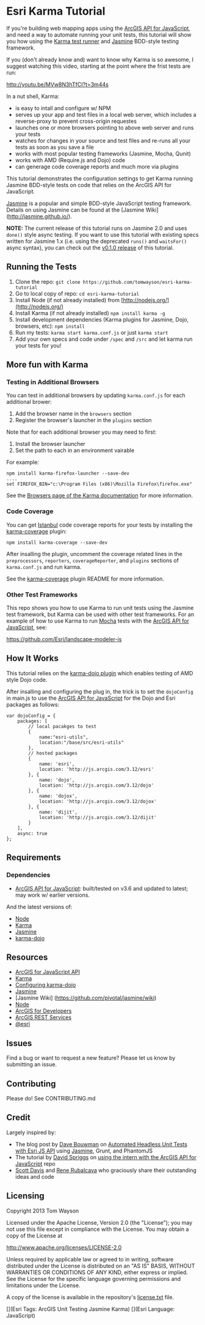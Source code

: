 # Esri Karma Tutorial

If you're building web mapping apps using the [ArcGIS API for JavaScript](https://developers.arcgis.com/en/javascript/), and need a way to automate running your unit tests, this tutorial will show you how using the [Karma test runner](http://karma-runner.github.io/) and [Jasmine](http://pivotal.github.io/jasmine/) BDD-style testing framework.

<!-- TODO: add link to gh-pages
[View it live]()
 -->
<!-- TODO: add app screenshot -->
<!--![App]()-->

If you (don't already know and) want to know why Karma is so awesome, I suggest watching this video, starting at the point where the frist tests are run:

http://youtu.be/MVw8N3hTfCI?t=3m44s

In a nut shell, Karma:
* is easy to intall and configure w/ NPM
* serves up your app and test files in a local web server, which includes a reverse-proxy to prevent cross-origin requestes
* launches one or more browsers pointing to above web server and runs your tests
* watches for changes in your source and test files and re-runs all your tests as soon as you save a file
* works with most popular testing frameworks (Jasmine, Mocha, Qunit)
* works with AMD (Require.js and Dojo) code
* can generage code coverage reports and much more via plugins

This tutorial demonstrates the configuration settings to get Karma running Jasmine BDD-style tests on code that relies on the ArcGIS API for JavaScript.

[Jasmine](https://github.com/pivotal/jasmine) is a popular and simple BDD-style JavaScript testing framework. Details on using Jasmine can be found at the [Jasmine Wiki]
(http://jasmine.github.io/).

**NOTE:** The current release of this tutorial runs on Jasmine 2.0 and uses  `done()` style async testing. If you want to use this tutorial with existing specs written for Jasmine 1.x (i.e. using the deprecated `runs()` and `waitsFor()` async syntax), you can check out the [v0.1.0 release](https://github.com/tomwayson/esri-karma-tutorial/releases/tag/v0.1.0) of this tutorial.


## Running the Tests

1. Clone the repo: `git clone https://github.com/tomwayson/esri-karma-tutorial`
2. Go to local copy of repo: `cd esri-karma-tutorial`
3. Install Node (if not already installed) from [http://nodejs.org/](http://nodejs.org/)
4. Install Karma (if not already installed) `npm install karma -g`
5. Install development dependencies (Karma plugins for Jasmine, Dojo, browsers, etc): `npm install`
6. Run my tests: `karma start karma.conf.js` or just `karma start`
7. Add your own specs and code under `/spec` and `/src` and let karma run your tests for you!

## More fun with Karma

### Testing in Additional Browsers

You can test in additional browsers by updating `karma.conf.js` for each additional brower:

1. Add the browser name in the `browsers` section
2. Register the browser's launcher in the `plugins` section

Note that for each additional browser you may need to first:

1. Install the browser launcher
2. Set the path to each in an environment vairable

For example:
```
npm install karma-firefox-launcher --save-dev
....
set FIREFOX_BIN="c:\Program Files (x86)\Mozilla Firefox\firefox.exe"
```

See the [Browsers page of the Karma documentation](http://karma-runner.github.io/0.10/config/browsers.html) for more information.

### Code Coverage

You can get [Istanbul](https://github.com/yahoo/istanbul) code coverage reports for your tests by installing the [karma-coverage](https://github.com/karma-runner/karma-coverage) plugin:

```
npm install karma-coverage --save-dev
```

After insalling the plugin, uncomment the coverage related lines in the `preprocessors`, `reporters`, `coverageReporter`, and `plugins` sections of `karma.conf.js` and run karma.

See the [karma-coverage](https://github.com/karma-runner/karma-coverage) plugin README for more information.

### Other Test Frameworks

This repo shows you how to use Karma to run unit tests using the Jasmine test framework, but Karma can be used with other test frameworks. For an example of how to use Karma to run [Mocha](http://visionmedia.github.io/mocha/) tests with the [ArcGIS API for JavaScript](http://js.arcgis.com), see:

https://github.com/Esri/landscape-modeler-js

## How It Works

This tutorial relies on the [karma-dojo plugin](https://github.com/karma-runner/karma-dojo) which enables testing of AMD style Dojo code.

After insalling and configuring the plug in, the trick is to set the `dojoConfig` in main.js to use the [ArcGIS API for JavaScript](http://js.arcgis.com) for the Dojo and Esri packages as follows:

```
var dojoConfig = {
    packages: [
        // local pacakges to test
        {
            name:"esri-utils",
            location:"/base/src/esri-utils"
        },
        // hosted packages
        {
            name: 'esri',
            location: 'http://js.arcgis.com/3.12/esri'
        }, {
            name: 'dojo',
            location: 'http://js.arcgis.com/3.12/dojo'
        }, {
            name: 'dojox',
            location: 'http://js.arcgis.com/3.12/dojox'
        }, {
            name: 'dijit',
            location: 'http://js.arcgis.com/3.12/dijit'
        }
    ],
    async: true
};

```

## Requirements

### Dependencies

* [ArcGIS API for JavaScript](http://js.arcgis.com): built/tested on v3.6 and updated to latest; may work w/ earlier versions.

And the latest versions of:
* [Node](http://nodejs.org/)
* [Karma](http://karma-runner.github.io/)
* [Jasmine](http://pivotal.github.io/jasmine/)
* [karma-dojo](https://github.com/karma-runner/karma-dojo)

## Resources
* [ArcGIS for JavaScript API](https://developers.arcgis.com/en/javascript/)
* [Karma](http://karma-runner.github.io/)
* [Configuring karma-dojo](https://github.com/garcimouche/karma/tree/feature-328/test/e2e/dojo)
* [Jasmine](http://pivotal.github.io/jasmine/)
* [Jasmine Wiki]
(https://github.com/pivotal/jasmine/wiki)
* [Node](http://nodejs.org/)
* [ArcGIS for Developers](http://developers.arcgis.com)
* [ArcGIS REST Services](http://resources.arcgis.com/en/help/arcgis-rest-api/)
* [@esri](http://twitter.com/esri)

## Issues

Find a bug or want to request a new feature?  Please let us know by submitting an issue.

## Contributing

Please do! See CONTRIBUTING.md

## Credit

Largely inspired by:
* The blog post by [Dave Bouwman](https://github.com/dbouwman) on [Automated Headless Unit Tests with Esri JS API](http://blog.davebouwman.com/2013/07/26/automated-headless-unit-tests-with-esri-js-api/) using [Jasmine](http://pivotal.github.io/jasmine/), Grunt, and PhantomJS
* The tutorial by [David Spriggs](https://github.com/DavidSpriggs) on [using the intern with the ArcGIS API for JavaScript](https://github.com/DavidSpriggs/intern-tutorial-esri-jsapi) repo
* [Scott Davis](https://twitter.com/ScottAGRC) and [Rene Rubalcava](https://twitter.com/odoenet) who graciously share their outstanding ideas and code

## Licensing
Copyright 2013 Tom Wayson

Licensed under the Apache License, Version 2.0 (the "License");
you may not use this file except in compliance with the License.
You may obtain a copy of the License at

   http://www.apache.org/licenses/LICENSE-2.0

Unless required by applicable law or agreed to in writing, software
distributed under the License is distributed on an "AS IS" BASIS,
WITHOUT WARRANTIES OR CONDITIONS OF ANY KIND, either express or implied.
See the License for the specific language governing permissions and
limitations under the License.

A copy of the license is available in the repository's [license.txt]( https://raw.github.com/Esri/esri-leaflet/master/license.txt) file.

[](Esri Tags: ArcGIS Unit Testing Jasmine Karma)
[](Esri Language: JavaScript)
